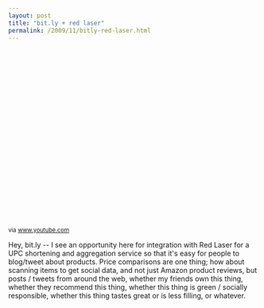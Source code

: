```yaml
---
layout: post
title: "bit.ly + red laser"
permalink: /2009/11/bitly-red-laser.html
---
```


<object height="344" width="425"><param name="movie" value="http://www.youtube.com/v/9_hFGsmx_6k&amp;fs=1" /><param name="allowFullScreen" value="true" /><param name="allowscriptaccess" value="always" /><embed allowfullscreen="true" allowscriptaccess="always" height="344" src="http://www.youtube.com/v/9_hFGsmx_6k&amp;fs=1" type="application/x-shockwave-flash" width="425" /></object><p><small>via <a href="http://www.youtube.com/watch?v=9_hFGsmx_6k&amp;feature=player_embedded">www.youtube.com</a></small></p>

<p>Hey, bit.ly -- I see an opportunity here for integration with Red Laser for a UPC shortening and aggregation service so that it&#39;s easy for people to blog/tweet about products.  Price comparisons are one thing; how about scanning items to get social data, and not just Amazon product reviews, but posts / tweets from around the web, whether my friends own this thing, whether they recommend this thing, whether this thing is green / socially responsible, whether this thing tastes great or is less filling, or whatever.</p>


